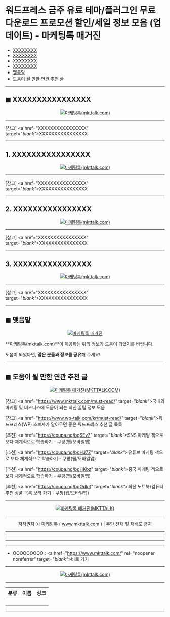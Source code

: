 # 워드프레스 금주 유료 테마/플러그인 무료 다운로드 프로모션 할인/세일 정보 모음 (업데이트) - 마케팅톡 매거진

<!-- ---
title: "XXXXXXXXXXXXXXXX - 마케팅톡 매거진"
description: XXXXXXXXXXXXXXXX
cover_img: https://hellotblog.files.wordpress.com/2019/09/mkttalk-image-cover-00-800x400.jpg
feature_img: https://hellotblog.files.wordpress.com/2019/09/mkttalk-cover-image-800.jpg
categories: 꿀팁
tags: 꿀팁
--- -->

- [XXXXXXXX](#index-00)
- [XXXXXXXX](#index-01)
- [XXXXXXXX](#index-02)
- [XXXXXXXX](#index-03)
- [맺음말](#index-epilogue)
- [도움이 될 만한 연관 추천 글](#recommendation)

***

<!-- <a name="index-00"></a> -->

## ◼︎ XXXXXXXXXXXXXXXX

<center><a href="https://www.mkttalk.com/kakao/" target="_blank"_><img src="https://hellotblog.files.wordpress.com/2019/09/mkttalk-logo-00-120x120.png" style="max-width:100%;" alt="마케팅톡(mkttalk.com)"></a></center>

***

[참고] <a href="XXXXXXXXXXXXXXXX" target="_blank"_>XXXXXXXXXXXXXXXX</a>

***

<!-- <a name="index-01"></a> -->

## 1. XXXXXXXXXXXXXXXX

<center><a href="https://www.mkttalk.com/kakao/" target="_blank"_><img src="https://hellotblog.files.wordpress.com/2019/09/mkttalk-logo-00-120x120.png" style="max-width:100%;" alt="마케팅톡(mkttalk.com)"></a></center>



***

[참고] <a href="XXXXXXXXXXXXXXXX" target="_blank"_>XXXXXXXXXXXXXXXX</a>

***

<!-- <a name="index-02"></a> -->

## 2. XXXXXXXXXXXXXXXX

<center><a href="https://www.mkttalk.com/kakao/" target="_blank"_><img src="https://hellotblog.files.wordpress.com/2019/09/mkttalk-logo-00-120x120.png" style="max-width:100%;" alt="마케팅톡(mkttalk.com)"></a></center>



***

[참고] <a href="XXXXXXXXXXXXXXXX" target="_blank"_>XXXXXXXXXXXXXXXX</a>

***

<!-- <a name="index-03"></a> -->

## 3. XXXXXXXXXXXXXXXX

<center><a href="https://www.mkttalk.com/kakao/" target="_blank"_><img src="https://hellotblog.files.wordpress.com/2019/09/mkttalk-logo-00-120x120.png" style="max-width:100%;" alt="마케팅톡(mkttalk.com)"></a></center>



***

[참고] <a href="XXXXXXXXXXXXXXXX" target="_blank"_>XXXXXXXXXXXXXXXX</a>

***

<!-- <a name="index-epilogue"></a> -->

## ◼︎ 맺음말

<center><a href="https://www.mkttalk.com/kakao/" rel="noopener noreferrer" target="_blank"_><img src="https://hellotblog.files.wordpress.com/2019/09/mkttalk-image-cover-01-800x470.jpg" style="max-width:100%;" alt="마케팅톡 매거진"></a></center>

**마케팅톡(mkttalk.com)**이 제공하는 위의 정보가 도움이 되었기를 바랍니다.

도움이 되었다면, **많은 분들과 정보를 공유**해 주세요!

***

<!-- <a name="recommendation"></a> -->

## ◼︎ 도움이 될 만한 연관 추천 글

<center><a href="https://www.mkttalk.com/kakao/" rel="noopener noreferrer" target="_blank"_><img src="https://hellotblog.files.wordpress.com/2019/04/ttmkt-logo-girl-round-02-120x120.png" style="max-width:100%;" alt="마케팅톡 매거진(MKTTALK.COM)"></a></center>

[참고] <a href="https://www.mkttalk.com/must-read/" target="_blank"_>국내외 마케팅 및 비즈니스에 도움이 되는 최신 꿀팁 정보 모음</a>

[참고] <a href="https://www.wp-talk.com/kr/must-read/" target="_blank"_>워드프레스(WP) 초보자가 알아두면 좋은 워드프레스 추천 글 목록</a>

[추천] <a href="https://coupa.ng/bgSEv7" target="_blank"_>SNS 마케팅 책으로 보다 체계적으로 학습하기 - 쿠팡(웹/모바일앱)</a>

[추천] <a href="https://coupa.ng/bgHJ7Z" target="_blank"_>유튜브 마케팅 책으로 보다 체계적으로 학습하기 - 쿠팡(웹/모바일앱)</a>

[추천] <a href="https://coupa.ng/bgHKbz" target="_blank"_>중국 마케팅 책으로 보다 체계적으로 학습하기 - 쿠팡(웹/모바일앱)</a>

[추천] <a href="https://coupa.ng/bgOdk3" target="_blank"_>최신 노트북/컴퓨터 추천 상품 목록 보러 가기 - 쿠팡(웹/모바일앱)</a>

***

<center><a href="https://www.mkttalk.com/kakao/" target="_blank"_><img src="https://hellotblog.files.wordpress.com/2019/09/mkttalk-logo-00-120x120.png" style="max-width:100%;" alt="마케팅톡 매거진(MKTTALK)"></a></center>

***

<center>저작권자 ⓒ 마케팅톡 ( <a href="https://www.mkttalk.com/kakao/" target="_blank"_>www.mkttalk.com</a> ) | 무단 전재 및 재배포 금지</center>

***
***
***
***
- OOOOOOOOO : <a href="https://www.mkttalk.com/" rel="noopener noreferrer" target="_blank"_>바로 가기</a>

***
<center><a href="https://www.mkttalk.com/kakao/" target="_blank"_><img src="https://hellotblog.files.wordpress.com/2019/09/mkttalk-logo-00-120x120.png" style="max-width:100%;" alt="마케팅톡(mkttalk.com)"></a></center>

***
|분류|이름|링크|
|:-:|:-:|:-:|
||||
||||
||||
||||

***
